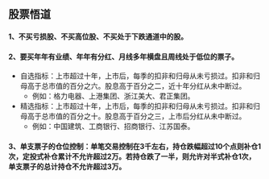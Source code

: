 ## 股票悟道
#### 1、不买亏损股、不买高位股、不买处于下跌通道中的股。
#### 2、要买年年有业绩、年年有分红、月线多年横盘且周线处于低位的票子。
* 自选指标：上市超过十年，上市后，每季的扣非和归母从未亏损过。扣非和归母高于总市值的百分之六。股息高于百分之二，近十年分红从未中断过。
  - 例如：格力电器、上港集团、浙江美大、君正集团。
* 精选指标：上市超过十年，上市后，每季的扣非和归母从未亏损过。扣非和归母高于总市值的百分之十。股息高于百分之三，上市后分红从未中断过。
  - 例如：中国建筑、工商银行、招商银行、江苏国泰。
#### 3、单支票子的仓位控制：单笔交易控制在3千左右，持仓跌幅超过10个点则补仓1次，定投式补仓累计不允许超过2万。若持仓跌了一半，则允许对半式补仓1次，单支票子的总计持仓不允许超过3万。
